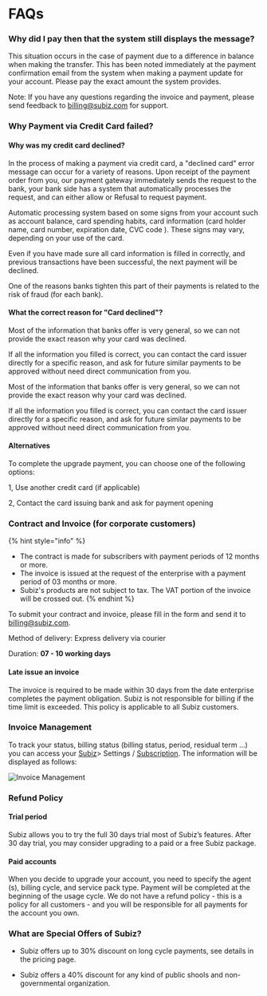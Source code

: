 # FAQs

### Why did I pay then that the system still displays the message?

This situation occurs in the case of payment due to a difference in balance when making the transfer. This has been noted immediately at the payment confirmation email from the system when making a payment update for your account. Please pay the exact amount the system provides.

Note: If you have any questions regarding the invoice and payment, please send feedback to [billing@subiz.com](mailto:billing@subiz.com) for support.

### Why Payment via Credit Card failed?

#### Why was my credit card declined?

In the process of making a payment via credit card, a "declined card" error message can occur for a variety of reasons. Upon receipt of the payment order from you, our payment gateway immediately sends the request to the bank, your bank side has a system that automatically processes the request, and can either allow or Refusal to request payment.

Automatic processing system based on some signs from your account such as account balance, card spending habits, card information \(card holder name, card number, expiration date, CVC code \). These signs may vary, depending on your use of the card.

Even if you have made sure all card information is filled in correctly, and previous transactions have been successful, the next payment will be declined.  
  
One of the reasons banks tighten this part of their payments is related to the risk of fraud \(for each bank\).

#### What the correct reason for "Card declined"?

Most of the information that banks offer is very general, so we can not provide the exact reason why your card was declined.

If all the information you filled is correct, you can contact the card issuer directly for a specific reason, and ask for future similar payments to be approved without need direct communication from you.

Most of the information that banks offer is very general, so we can not provide the exact reason why your card was declined.

If all the information you filled is correct, you can contact the card issuer directly for a specific reason, and ask for future similar payments to be approved without need direct communication from you.

#### Alternatives

To complete the upgrade payment, you can choose one of the following options:

1, Use another credit card \(if applicable\)

2, Contact the card issuing bank and ask for payment opening

### Contract and Invoice \(for corporate customers\)

{% hint style="info" %}
* The contract is made for subscribers with payment periods of 12 months or more.
* The invoice is issued at the request of the enterprise with a payment period of 03 months or more.
* Subiz's products are not subject to tax. The VAT portion of the invoice will be crossed out.
{% endhint %}

To submit your contract and invoice, please fill in the form and send it to [billing@subiz.com](mailto:billing@subiz.com).

Method of delivery: Express delivery via courier

Duration: **07 - 10 working days**

#### Late issue an invoice

The invoice is required to be made within 30 days from the date enterprise completes the payment obligation. Subiz is not responsible for billing if the time limit is exceeded. This policy is applicable to all Subiz customers.

### Invoice Management

To track your status, billing status \(billing status, period, residual term ...\) you can access your [Subiz](https://app.subiz.com/subscription)&gt; Settings / [Subscription](https://app.subiz.com/payment-home). The information will be displayed as follows:

![Invoice Management](https://lh6.googleusercontent.com/Wyk4gvZtrfwvbCatYMNXk_Q6iHtgIvvrnAk4K5m89OMi-zYAAgQglgLLT6LW3NENwFzA40LaB-O94fM65NELF5KiOAKXPv_uzxT6dXi9o2GXqTZMk2APEsRtM2Iev61OQSKFIGOn)

### Refund Policy

#### Trial period

Subiz allows you to try the full 30 days trial most of Subiz’s features. After 30 day trial, you may consider upgrading to a paid or a free Subiz package.

#### Paid accounts

When you decide to upgrade your account, you need to specify the agent \(s\), billing cycle, and service pack type. Payment will be completed at the beginning of the usage cycle. We do not have a refund policy - this is a policy for all customers - and you will be responsible for all payments for the account you own.

### What are Special Offers of Subiz?

- Subiz offers up to 30% discount on long cycle payments, see details in the pricing page.

- Subiz offers a 40% discount for any kind of public shools and non-governmental organization.  
  
  
  
  


